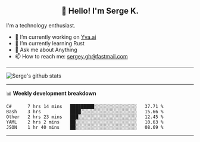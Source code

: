 <h2 align="center">👋 Hello! I'm Serge K.</h2>

I'm a technology enthusiast.

- 🔭 I’m currently working on [Yva.ai](https://www.yva.ai/)
- 🌱 I’m currently learning Rust
- 💬 Ask me about Anything
- 📫 How to reach me: sergey.gh@fastmail.com

-------
![Serge's github stats](https://github-readme-stats.vercel.app/api?username=phnx47&show_icons=true&theme=dark&count_private=true)

-------

📊 **Weekly development breakdown**
<!--START_SECTION:waka-->
```text
C#      7 hrs 14 mins   █████████░░░░░░░░░░░░░░░░   37.71 % 
Bash    3 hrs           ████░░░░░░░░░░░░░░░░░░░░░   15.66 % 
Other   2 hrs 23 mins   ███░░░░░░░░░░░░░░░░░░░░░░   12.45 % 
YAML    2 hrs 2 mins    ██░░░░░░░░░░░░░░░░░░░░░░░   10.63 % 
JSON    1 hr 40 mins    ██░░░░░░░░░░░░░░░░░░░░░░░   08.69 %
```
<!--END_SECTION:waka-->
-------

